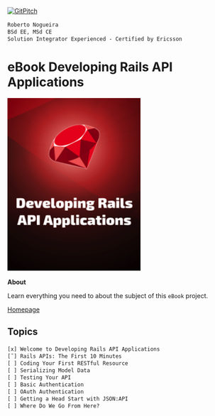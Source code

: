 [![GitPitch](https://gitpitch.com/assets/badge.svg)](https://gitpitch.com/enogrob/ebook-project/master)
```
Roberto Nogueira  
BSd EE, MSd CE
Solution Integrator Experienced - Certified by Ericsson
```
# eBook Developing Rails API Applications

![ebook image](assets/ebook.png)

**About**

Learn everything you need to about the subject of this `eBook` project.

[Homepage](https://gumroad.com/l/developing-rails-apis)

## Topics
```
[x] Welcome to Developing Rails API Applications
[˜] Rails APIs: The First 10 Minutes
[ ] Coding Your First RESTful Resource
[ ] Serializing Model Data
[ ] Testing Your API
[ ] Basic Authentication
[ ] OAuth Authentication
[ ] Getting a Head Start with JSON:API
[ ] Where Do We Go From Here?
```
